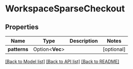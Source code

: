 # WorkspaceSparseCheckout

## Properties

Name | Type | Description | Notes
------------ | ------------- | ------------- | -------------
**patterns** | Option<**Vec<String>**> |  | [optional]

[[Back to Model list]](../README.md#documentation-for-models) [[Back to API list]](../README.md#documentation-for-api-endpoints) [[Back to README]](../README.md)


